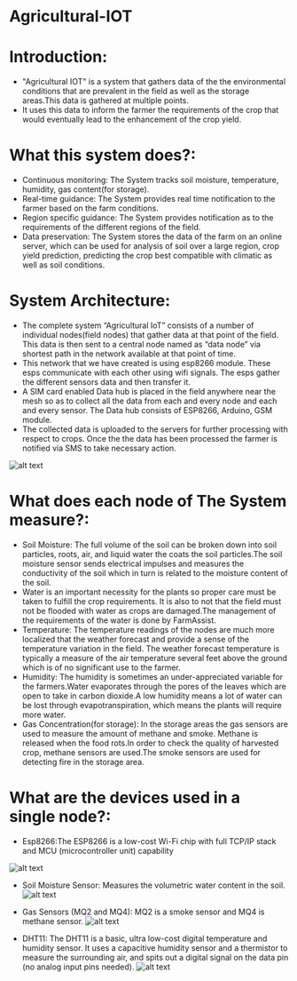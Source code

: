 # Agricultural-IOT

# Introduction:

* "Agricultural IOT" is a system that gathers data of the the environmental conditions that are prevalent in the field as well as the storage areas.This data is gathered at multiple points.
* It uses this data to inform the farmer the requirements of the crop that would eventually lead to the enhancement of the crop yield.

# What this system does?:

* Continuous monitoring: The System tracks soil moisture, temperature, humidity, gas content(for storage).
* Real-time guidance: The System provides real time notification to the farmer based on the farm conditions.
* Region specific guidance: The System provides notification as to the requirements of the different regions of the field.
* Data preservation: The System stores the data of the farm on an online server, which can be used for  analysis of soil over a large region, crop yield prediction, predicting the crop best compatible with climatic as well as soil conditions. 

# System Architecture:

* The complete system “Agricultural IoT” consists of a number of individual nodes(field nodes) that gather data at that point of the field. This data is then sent to a central node named as “data node” via shortest path in the network available at that point of time.
* This network that we have created is using esp8266 module. These esps communicate with each other using wifi signals. The esps gather the different sensors data and then transfer it. 
* A SIM card enabled Data hub is placed in the field anywhere near the mesh so as to collect all the data from each and every node and each and every sensor. The Data hub consists of ESP8266, Arduino, GSM module.
* The collected data is uploaded to the servers for further processing with respect to crops. Once the the data has been processed the farmer is notified via SMS to take necessary action. 

![alt text](https://github.com/nikhil1198/Agricultural-IOT/blob/master/image.png)

# What does each node of The System measure?:

* Soil Moisture: The full volume of the soil can be broken down into soil particles, roots, air, and liquid water the coats the soil particles.The soil moisture sensor sends electrical impulses and measures the conductivity of the soil which in turn is related to the moisture content of the soil.
* Water is an important necessity for the plants so proper care must be taken to fulfill the crop requirements. It is also to not that the field must not be flooded with water as crops are damaged.The management of the requirements of the water is done by FarmAssist.
* Temperature: The temperature readings of the nodes are much more localized that the weather forecast and provide a sense of the temperature variation in the field. The weather forecast temperature is typically a measure of the air temperature several feet above the ground which is of no significant use to the farmer.
* Humidity: The humidity is sometimes an under-appreciated variable for the farmers.Water evaporates through the pores of the leaves which are open to take in carbon dioxide.A low humidity means a lot of water can be lost through evapotranspiration, which means the plants will require more water.
* Gas Concentration(for storage): In the storage areas the gas sensors are used to measure the amount of methane and smoke. Methane is released when the food rots.In order to check the quality of harvested crop, methane sensors are used.The smoke sensors are used for detecting fire in the storage area.

# What are the devices used in a single node?:

* Esp8266:The ESP8266 is a low-cost Wi-Fi chip with full TCP/IP stack and MCU (microcontroller unit) capability

![alt text](https://github.com/nikhil1198/Agricultural-IOT/blob/master/esp.jpg)

* Soil Moisture Sensor: Measures the volumetric water content in the soil.
![alt text](https://github.com/nikhil1198/Agricultural-IOT/blob/master/soil%20moist.jpg)

* Gas Sensors (MQ2 and MQ4): MQ2 is a smoke sensor and MQ4 is methane sensor.
![alt text](https://github.com/nikhil1198/Agricultural-IOT/blob/master/mq-135-gas-sensor.jpg)

* DHT11: The DHT11 is a basic, ultra low-cost digital temperature and humidity sensor. It uses a capacitive humidity sensor and a thermistor to measure the surrounding air, and spits out a digital signal on the data pin (no analog input pins needed). 
![alt text](https://github.com/nikhil1198/Agricultural-IOT/blob/master/dht11'.jpg)








